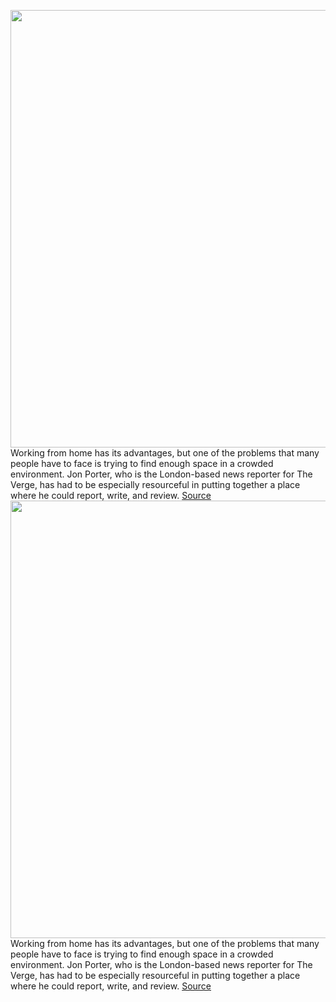 <img src='https://cdn.vox-cdn.com/thumbor/23ZMinhIxTnWXvcsf3eDOuPnb0g=/0x0:2040x1360/1200x675/filters:focal(857x517:1183x843)/cdn.vox-cdn.com/uploads/chorus_image/image/68512317/jporter_201208_4323_0017.0.0.jpg' width='700px' /><br/>
Working from home has its advantages, but one of the problems that many people have to face is trying to find enough space in a crowded environment. Jon Porter, who is the London-based news reporter for The Verge, has had to be especially resourceful in putting together a place where he could report, write, and review.
<a href='https://www.theverge.com/22165831/remote-work-desk-home-set-up-jon-porter-nvidia-ps4-tech'> Source <a/><img src='https://cdn.vox-cdn.com/thumbor/23ZMinhIxTnWXvcsf3eDOuPnb0g=/0x0:2040x1360/1200x675/filters:focal(857x517:1183x843)/cdn.vox-cdn.com/uploads/chorus_image/image/68512317/jporter_201208_4323_0017.0.0.jpg' width='700px' /><br/>
Working from home has its advantages, but one of the problems that many people have to face is trying to find enough space in a crowded environment. Jon Porter, who is the London-based news reporter for The Verge, has had to be especially resourceful in putting together a place where he could report, write, and review.
<a href='https://www.theverge.com/22165831/remote-work-desk-home-set-up-jon-porter-nvidia-ps4-tech'> Source <a/>